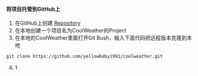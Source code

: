 #### 将项目托管到GitHub上

 1. 在GitHub上创建 [Repository][1]
 2. 在本地创建一个项目名为CoolWeather的Project
 3. 在本地的CoolWeather里面打开Git Bush，输入下面代码把远程版本克隆到本地

``` xml
git clone https://github.com/yellowbaby1991/coolweather.git
```

 4. 1

































  [1]: https://github.com/yellowbaby1991/coolweather